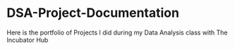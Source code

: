 # DSA-Project-Documentation
Here is the portfolio of Projects I did during my Data Analysis class with The Incubator Hub
